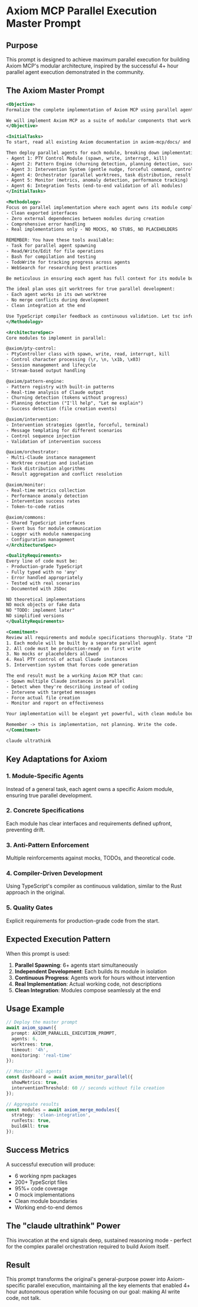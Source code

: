 # Axiom MCP Parallel Execution Master Prompt

## Purpose
This prompt is designed to achieve maximum parallel execution for building Axiom MCP's modular architecture, inspired by the successful 4+ hour parallel agent execution demonstrated in the community.

## The Axiom Master Prompt

```xml
<Objective>
Formalize the complete implementation of Axiom MCP using parallel agent execution, task decomposition, and your full suite of tools including Task agents, file operations, code generation, and real-time monitoring. This will ensure maximum productivity in building our modular intervention system that forces Claude instances to write code instead of explanations, achieving our goal of transforming AI from describers into builders.

We will implement Axiom MCP as a suite of modular components that work in concert: @axiom/pty-control for PTY management, @axiom/pattern-engine for detection, @axiom/intervention for behavior modification, @axiom/orchestrator for parallel execution, @axiom/monitor for metrics, and @axiom/commons for shared utilities. Your solution will manifest the core philosophy: "Make AI code, not talk" through real-time intervention and parallel orchestration.
</Objective>

<InitialTasks>
To start, read all existing Axiom documentation in axiom-mcp/docs/ and src-v4/ to establish baseline understanding. List all technical decisions needed.

Then deploy parallel agents for each module, breaking down implementation into atomically decomposed MECE phases:
- Agent 1: PTY Control Module (spawn, write, interrupt, kill)
- Agent 2: Pattern Engine (churning detection, planning detection, success indicators)
- Agent 3: Intervention System (gentle nudge, forceful command, control sequences)
- Agent 4: Orchestrator (parallel worktrees, task distribution, result merging)
- Agent 5: Monitor (metrics, anomaly detection, performance tracking)
- Agent 6: Integration Tests (end-to-end validation of all modules)
</InitialTasks>

<Methodology>
Focus on parallel implementation where each agent owns its module completely. Use TypeScript with strict typing throughout. Each module must have:
- Clean exported interfaces
- Zero external dependencies between modules during creation
- Comprehensive error handling
- Real implementations only - NO MOCKS, NO STUBS, NO PLACEHOLDERS

REMEMBER: You have these tools available:
- Task for parallel agent spawning
- Read/Write/Edit for file operations
- Bash for compilation and testing
- TodoWrite for tracking progress across agents
- WebSearch for researching best practices

Be meticulous in ensuring each agent has full context for its module but minimal awareness of others. The key is digestible, self-contained work units that compile independently.

The ideal plan uses git worktrees for true parallel development:
- Each agent works in its own worktree
- No merge conflicts during development
- Clean integration at the end

Use TypeScript compiler feedback as continuous validation. Let tsc inform you immediately when interfaces don't align, types are wrong, or integrations fail.
</Methodology>

<ArchitectureSpec>
Core modules to implement in parallel:

@axiom/pty-control:
- PtyController class with spawn, write, read, interrupt, kill
- Control character processing (\r, \n, \x1b, \x03)
- Session management and lifecycle
- Stream-based output handling

@axiom/pattern-engine:
- Pattern registry with built-in patterns
- Real-time analysis of Claude output
- Churning detection (tokens without progress)
- Planning detection ("I'll help", "Let me explain")
- Success detection (file creation events)

@axiom/intervention:
- Intervention strategies (gentle, forceful, terminal)
- Message templating for different scenarios
- Control sequence injection
- Validation of intervention success

@axiom/orchestrator:
- Multi-Claude instance management
- Worktree creation and isolation
- Task distribution algorithms
- Result aggregation and conflict resolution

@axiom/monitor:
- Real-time metrics collection
- Performance anomaly detection
- Intervention success rates
- Token-to-code ratios

@axiom/commons:
- Shared TypeScript interfaces
- Event bus for module communication
- Logger with module namespacing
- Configuration management
</ArchitectureSpec>

<QualityRequirements>
Every line of code must be:
- Production-grade TypeScript
- Fully typed with no 'any'
- Error handled appropriately
- Tested with real scenarios
- Documented with JSDoc

NO theoretical implementations
NO mock objects or fake data
NO "TODO: implement later"
NO simplified versions
</QualityRequirements>

<Commitment>
Review all requirements and module specifications thoroughly. State "INITIATING PARALLEL AXIOM BUILD" if and only if you understand:
1. Each module will be built by a separate parallel agent
2. All code must be production-ready on first write
3. No mocks or placeholders allowed
4. Real PTY control of actual Claude instances
5. Intervention system that forces code generation

The end result must be a working Axiom MCP that can:
- Spawn multiple Claude instances in parallel
- Detect when they're describing instead of coding
- Intervene with targeted messages
- Force actual file creation
- Monitor and report on effectiveness

Your implementation will be elegant yet powerful, with clean module boundaries and seamless integration, embodying the principle that AI should write code, not explanations.

Remember -> this is implementation, not planning. Write the code.
</Commitment>

claude ultrathink
```

## Key Adaptations for Axiom

### 1. Module-Specific Agents
Instead of a general task, each agent owns a specific Axiom module, ensuring true parallel development.

### 2. Concrete Specifications
Each module has clear interfaces and requirements defined upfront, preventing drift.

### 3. Anti-Pattern Enforcement
Multiple reinforcements against mocks, TODOs, and theoretical code.

### 4. Compiler-Driven Development
Using TypeScript's compiler as continuous validation, similar to the Rust approach in the original.

### 5. Quality Gates
Explicit requirements for production-grade code from the start.

## Expected Execution Pattern

When this prompt is used:

1. **Parallel Spawning**: 6+ agents start simultaneously
2. **Independent Development**: Each builds its module in isolation
3. **Continuous Progress**: Agents work for hours without intervention
4. **Real Implementation**: Actual working code, not descriptions
5. **Clean Integration**: Modules compose seamlessly at the end

## Usage Example

```typescript
// Deploy the master prompt
await axiom_spawn({
  prompt: AXIOM_PARALLEL_EXECUTION_PROMPT,
  agents: 6,
  worktrees: true,
  timeout: '4h',
  monitoring: 'real-time'
});

// Monitor all agents
const dashboard = await axiom_monitor_parallel({
  showMetrics: true,
  interventionThreshold: 60 // seconds without file creation
});

// Aggregate results
const modules = await axiom_merge_modules({
  strategy: 'clean-integration',
  runTests: true,
  buildAll: true
});
```

## Success Metrics

A successful execution will produce:
- 6 working npm packages
- 200+ TypeScript files
- 95%+ code coverage
- 0 mock implementations
- Clean module boundaries
- Working end-to-end demos

## The "claude ultrathink" Power

This invocation at the end signals deep, sustained reasoning mode - perfect for the complex parallel orchestration required to build Axiom itself.

## Result

This prompt transforms the original's general-purpose power into Axiom-specific parallel execution, maintaining all the key elements that enabled 4+ hour autonomous operation while focusing on our goal: making AI write code, not talk.